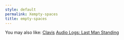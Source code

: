 ```yaml
---
style: default
permalink: Xempty-spaces
title: empty-spaces
---
```

You may also like:
[Clavis](http://scp-wiki.net/clavis)
[Audio Logs: Last Man Standing](http://scp-wiki.net/last-man-standing)